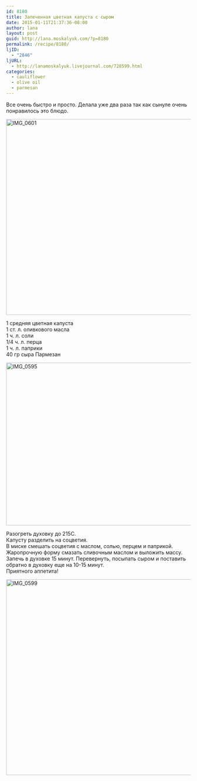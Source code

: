 ```yaml
---
id: 8180
title: Запеченная цветная капуста с сыром
date: 2015-01-11T21:37:36-08:00
author: lana
layout: post
guid: http://lana.moskalyuk.com/?p=8180
permalink: /recipe/8180/
ljID:
  - "2846"
ljURL:
  - http://lanamoskalyuk.livejournal.com/728599.html
categories:
  - cauliflower
  - olive oil
  - parmesan
---
```

Все очень быстро и просто. Делала уже два раза так как сынуле очень понравилось это блюдо.

<img loading="lazy" src="https://farm8.staticflickr.com/7473/16260136322_5de86f3415_c.jpg" alt="IMG_0601" width="800" height="534" /> 

1 средняя цветная капуста  
1 ст. л. оливкового масла  
1 ч. л. соли  
1/4 ч. л. перца  
1 ч. л. паприки  
40 гр сыра Пармезан

<img loading="lazy" src="https://farm8.staticflickr.com/7550/16259143431_2b2cb05480_c.jpg" alt="IMG_0595" width="800" height="444" /> 

Разогреть духовку до 215С.  
Капусту разделить на соцветия.  
В миске смешать соцветия с маслом, солью, перцем и паприкой.  
Жаропрочную форму смазать сливочным маслом и выложить массу.  
Запечь в духовке 15 минут. Перевернуть, посыпать сыром и поставить обратно в духовку еще на 10-15 минут.  
Приятного аппетита!

<img loading="lazy" src="https://farm8.staticflickr.com/7562/16073599890_7fb34064b9_c.jpg" alt="IMG_0599" width="800" height="534" />
